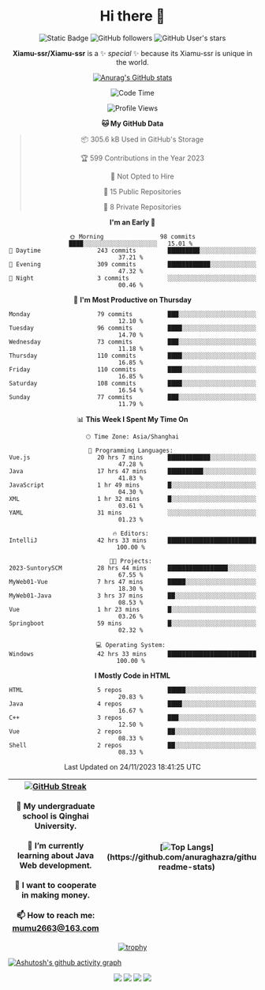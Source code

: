 
<!--

Here are some ideas to get you started:

- 🔭 I’m currently working on ...
- 🌱 I’m currently learning ...
- 👯 I’m looking to collaborate on ...
- 🤔 I’m looking for help with ...
- 💬 Ask me about ...
- 📫 How to reach me: ...
- 😄 Pronouns: ...
- ⚡ Fun fact: ...
-->

<div align=center>
  <div>
    
  # Hi there 👋
  ![Static Badge](https://img.shields.io/badge/build-pass-green)
  ![GitHub followers](https://img.shields.io/github/followers/Xiamu-ssr)
  ![GitHub User's stars](https://img.shields.io/github/stars/Xiamu-ssr)

  **Xiamu-ssr/Xiamu-ssr** is a ✨ _special_ ✨ because its Xiamu-ssr is unique in the world.
  </div>
</div>

<div align="center">

  [![Anurag's GitHub stats](https://github-readme-stats.vercel.app/api?username=Xiamu-ssr&count_private=true&show_icons=true&theme=ambient_gradient)](https://github.com/anuraghazra/github-readme-stats)

  <!--START_SECTION:waka-->
![Code Time](http://img.shields.io/badge/Code%20Time-87%20hrs%203%20mins-blue)

![Profile Views](http://img.shields.io/badge/Profile%20Views-23-blue)

**🐱 My GitHub Data** 

> 📦 305.6 kB Used in GitHub's Storage 
 > 
> 🏆 599 Contributions in the Year 2023
 > 
> 🚫 Not Opted to Hire
 > 
> 📜 15 Public Repositories 
 > 
> 🔑 8 Private Repositories 
 > 
**I'm an Early 🐤** 

```text
🌞 Morning                98 commits          ████░░░░░░░░░░░░░░░░░░░░░   15.01 % 
🌆 Daytime                243 commits         █████████░░░░░░░░░░░░░░░░   37.21 % 
🌃 Evening                309 commits         ████████████░░░░░░░░░░░░░   47.32 % 
🌙 Night                  3 commits           ░░░░░░░░░░░░░░░░░░░░░░░░░   00.46 % 
```
📅 **I'm Most Productive on Thursday** 

```text
Monday                   79 commits          ███░░░░░░░░░░░░░░░░░░░░░░   12.10 % 
Tuesday                  96 commits          ████░░░░░░░░░░░░░░░░░░░░░   14.70 % 
Wednesday                73 commits          ███░░░░░░░░░░░░░░░░░░░░░░   11.18 % 
Thursday                 110 commits         ████░░░░░░░░░░░░░░░░░░░░░   16.85 % 
Friday                   110 commits         ████░░░░░░░░░░░░░░░░░░░░░   16.85 % 
Saturday                 108 commits         ████░░░░░░░░░░░░░░░░░░░░░   16.54 % 
Sunday                   77 commits          ███░░░░░░░░░░░░░░░░░░░░░░   11.79 % 
```


📊 **This Week I Spent My Time On** 

```text
🕑︎ Time Zone: Asia/Shanghai

💬 Programming Languages: 
Vue.js                   20 hrs 7 mins       ████████████░░░░░░░░░░░░░   47.28 % 
Java                     17 hrs 47 mins      ██████████░░░░░░░░░░░░░░░   41.83 % 
JavaScript               1 hr 49 mins        █░░░░░░░░░░░░░░░░░░░░░░░░   04.30 % 
XML                      1 hr 32 mins        █░░░░░░░░░░░░░░░░░░░░░░░░   03.61 % 
YAML                     31 mins             ░░░░░░░░░░░░░░░░░░░░░░░░░   01.23 % 

🔥 Editors: 
IntelliJ                 42 hrs 33 mins      █████████████████████████   100.00 % 

🐱‍💻 Projects: 
2023-SuntorySCM          28 hrs 44 mins      █████████████████░░░░░░░░   67.55 % 
MyWeb01-Vue              7 hrs 47 mins       █████░░░░░░░░░░░░░░░░░░░░   18.30 % 
MyWeb01-Java             3 hrs 37 mins       ██░░░░░░░░░░░░░░░░░░░░░░░   08.53 % 
Vue                      1 hr 23 mins        █░░░░░░░░░░░░░░░░░░░░░░░░   03.26 % 
Springboot               59 mins             █░░░░░░░░░░░░░░░░░░░░░░░░   02.32 % 

💻 Operating System: 
Windows                  42 hrs 33 mins      █████████████████████████   100.00 % 
```

**I Mostly Code in HTML** 

```text
HTML                     5 repos             █████░░░░░░░░░░░░░░░░░░░░   20.83 % 
Java                     4 repos             ████░░░░░░░░░░░░░░░░░░░░░   16.67 % 
C++                      3 repos             ███░░░░░░░░░░░░░░░░░░░░░░   12.50 % 
Vue                      2 repos             ██░░░░░░░░░░░░░░░░░░░░░░░   08.33 % 
Shell                    2 repos             ██░░░░░░░░░░░░░░░░░░░░░░░   08.33 % 
```




 Last Updated on 24/11/2023 18:41:25 UTC
<!--END_SECTION:waka-->

</div>


<div align="center">

| [![GitHub Streak](https://streak-stats.demolab.com?user=Xiamu-ssr&theme=blood)](https://git.io/streak-stats) <br/><br/> 🔭 My undergraduate school is Qinghai University. <br/><br/> 🌱 I’m currently learning about Java Web development. <br/><br> 👯 I want to cooperate in making money. <br/><br/> 📫 How to reach me: mumu2663@163.com | [![Top Langs](https://github-readme-stats.vercel.app/api/top-langs/?username=Xiamu-ssr&layout=donut&langs_count=16&text_color=000&icon_color=fff&theme=graywhite")](https://github.com/anuraghazra/github-readme-stats) |
| ----- | --- |
  
</div>

<!--

[![Readme Card](https://github-readme-stats.vercel.app/api/pin/?username=Xiamu-ssr&repo=OMP-DFSG&theme=graywhite)](https://github.com/anuraghazra/github-readme-stats)

-->

<div align="center">

[![trophy](https://github-profile-trophy.vercel.app/?username=Xiamu-ssr&row=1&theme=onedark)](https://github.com/ryo-ma/github-profile-trophy)
  
</div>

[![Ashutosh's github activity graph](https://github-readme-activity-graph.vercel.app/graph?username=Xiamu-ssr&theme=react)](https://github.com/ashutosh00710/github-readme-activity-graph)

<div align="center">

[![](https://stats.justsong.cn/api/leetcode/?username=xiamusss&cn=true&theme=vue)](https://leetcode.cn/u/xiamusss/)
[![](https://stats.justsong.cn/api/zhihu?username=1138882663&theme=vue)](https://www.zhihu.com/people/1138882663)
[![](https://stats.justsong.cn/api/bilibili/?id=1398826277&theme=vue)](https://space.bilibili.com/1398826277)
[![](https://stats.justsong.cn/api/csdn?id=m0_51390969&theme=vue)](https://blog.csdn.net/m0_51390969)
  
</div>





